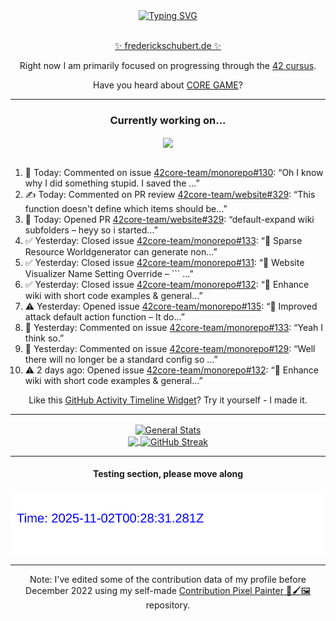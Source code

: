 <div align="center">
	<a href="https://git.io/typing-svg"><img src="https://readme-typing-svg.demolab.com?font=Fira+Code&size=30&pause=1000&color=70A5FD&background=1A1B27&center=true&vCenter=true&repeat=false&random=false&width=550&lines=%F0%9F%91%8B+Hello+World!+I'm+Freddy!+%F0%9F%96%96" alt="Typing SVG" /></a>
</div>
<br>
<div align="center">
	<p></p><a href="https://frederickschubert.de">✨ frederickschubert.de ✨</a></p>
	<p>Right now I am primarily focused on progressing through the <a href="https://github.com/FreddyMSchubert/42_cursus">42 cursus</a>.</p>
	<p>Have you heard about <a href="https://coregame.de/">CORE GAME</a>?</p>
</div>

<hr>

<div align="center">

### Currently working on...

<!-- [![current_repo](https://github-readme-stats.vercel.app/api/pin/?username=FreddyMSchubert&repo=Crafty_Concoctions&theme=tokyonight)](https://github.com/FreddyMSchubert/Crafty_Concoctions) -->

<div align="center">
	<a href="https://github.com/42core-team/monorepo" target="_blank">
		<img align="center" src="https://github-readme-stats.vercel.app/api/pin/?username=42core-team&repo=monorepo&theme=tokyonight" />
	</a>
</div>

<br>

<div align="left">
<ol>
<!-- ACTIVITY:START -->
<li>💬 Today: Commented on issue <a href="https://github.com/42core-team/monorepo/issues/130#issuecomment-3355993900">42core-team/monorepo#130</a>: “Oh I know why I did something stupid. I saved the …”</li>
<li>✍️ Today: Commented on PR review <a href="https://github.com/42core-team/website/pull/329#discussion_r2394296406">42core-team/website#329</a>: “This function doesn't define which items should be…”</li>
<li>🚀 Today: Opened PR <a href="https://github.com/42core-team/website/pull/329">42core-team/website#329</a>: “default-expand wiki subfolders – heyy so i started…”</li>
<li>✅ Yesterday: Closed issue <a href="https://github.com/42core-team/monorepo/issues/133">42core-team/monorepo#133</a>: “🤗 Sparse Resource Worldgenerator can generate non…”</li>
<li>✅ Yesterday: Closed issue <a href="https://github.com/42core-team/monorepo/issues/131">42core-team/monorepo#131</a>: “🤗 Website Visualizer Name Setting Override – ``` …”</li>
<li>✅ Yesterday: Closed issue <a href="https://github.com/42core-team/monorepo/issues/132">42core-team/monorepo#132</a>: “🤗 Enhance wiki with short code examples & general…”</li>
<li>⚠️ Yesterday: Opened issue <a href="https://github.com/42core-team/monorepo/issues/135">42core-team/monorepo#135</a>: “🤗 Improved attack default action function – It do…”</li>
<li>💬 Yesterday: Commented on issue <a href="https://github.com/42core-team/monorepo/issues/133#issuecomment-3353247911">42core-team/monorepo#133</a>: “Yeah I think so.”</li>
<li>💬 Yesterday: Commented on issue <a href="https://github.com/42core-team/monorepo/pull/129#issuecomment-3353245966">42core-team/monorepo#129</a>: “Well there will no longer be a standard config so …”</li>
<li>⚠️ 2 days ago: Opened issue <a href="https://github.com/42core-team/monorepo/issues/132">42core-team/monorepo#132</a>: “🤗 Enhance wiki with short code examples & general…”</li>
<!-- ACTIVITY:END -->
</ol>
</div>

Like this [GitHub Activity Timeline Widget](https://github.com/FreddyMSchubert/github-activity-timeline)? Try it yourself - I made it.

<hr>

<div align="center">
	<a href="https://github.com/anuraghazra/github-readme-stats" target="_blank">
		<img height=200 align="center" src="https://github-readme-stats.vercel.app/api?username=FreddyMSchubert&show_icons=true&theme=tokyonight&card_width=650" alt="General Stats" />
	</a>
</div>

<div align="center">
	<a href="https://github.com/anuraghazra/github-readme-stats" target="_blank">
		<img height=200 align="center" src="https://github-readme-stats.vercel.app/api/top-langs/?username=FreddyMSchubert&layout=donut&theme=tokyonight&card_width=320">
	</a>
	<a href="https://github.com/DenverCoder1/github-readme-streak-stats" target="_blank">
		<img height=200 align="center" src="https://streak-stats.demolab.com?user=FreddyMSchubert&theme=tokyonight&date_format=j%20M%5B%20Y%5D&card_width=320&card_height=200&hide_total_contributions=true" alt="GitHub Streak" />
	</a>
</div>

<hr>

#### Testing section, please move along

![GitHub Defenders SVG](https://github.com/FreddyMSchubert/FreddyMSchubert/blob/github_defenders_output/output.svg)

<hr>

Note: I've edited some of the contribution data of my profile before December 2022 using my self-made [Contribution Pixel Painter 🎨🖌️🖼️](https://github.com/FreddyMSchubert/contribution-pixel-painter) repository.
